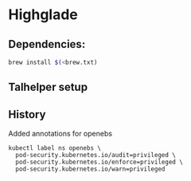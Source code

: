 # Highglade

## Dependencies:

```sh
brew install $(<brew.txt)
```

## Talhelper setup


## History
Added annotations for openebs
 
```
kubectl label ns openebs \
  pod-security.kubernetes.io/audit=privileged \
  pod-security.kubernetes.io/enforce=privileged \
  pod-security.kubernetes.io/warn=privileged
```
